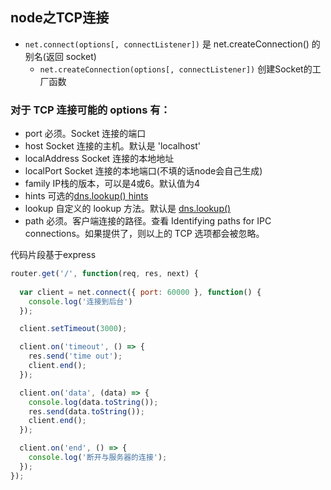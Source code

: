 ## node之TCP连接
* `net.connect(options[, connectListener])` 是 net.createConnection() 的别名(返回 socket)
  * `net.createConnection(options[, connectListener])` 创建Socket的工厂函数  
### 对于 TCP 连接可能的 options 有：
* port <number> 必须。Socket 连接的端口
* host <string> Socket 连接的主机。默认是 'localhost'
* localAddress <string> Socket 连接的本地地址
* localPort <number> Socket 连接的本地端口(不填的话node会自己生成)
* family <number> IP栈的版本，可以是4或6。默认值为4
* hints <number> 可选的[dns.lookup() hints](http://nodejs.cn/api/dns.html#dns_supported_getaddrinfo_flags)
* lookup <Function> 自定义的 lookup 方法。默认是 [dns.lookup()](http://nodejs.cn/api/dns.html#dns_dns_lookup_hostname_options_callback)
* path <string> 必须。客户端连接的路径。查看 Identifying paths for IPC connections。如果提供了，则以上的 TCP 选项都会被忽略。

代码片段基于express 
```javascript
router.get('/', function(req, res, next) {
  
  var client = net.connect({ port: 60000 }, function() {
    console.log('连接到后台')
  });

  client.setTimeout(3000);

  client.on('timeout', () => {
    res.send('time out');
    client.end();
  });

  client.on('data', (data) => {
    console.log(data.toString());
    res.send(data.toString());
    client.end();
  });

  client.on('end', () => { 
    console.log('断开与服务器的连接');
  });
});
```